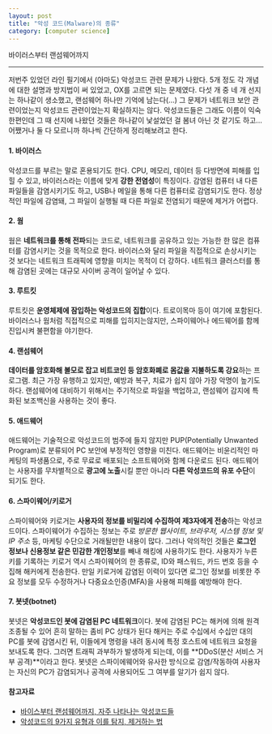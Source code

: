```yaml
---
layout: post
title: "악성 코드(Malware)의 종류"
category: [computer science]
---
```


바이러스부터 랜섬웨어까지

---

저번주 있었던 라인 필기에서 (아마도) 악성코드 관련 문제가 나왔다. 5개 정도 각 개념에 대한 설명과 방지법이 써 있었고, OX를 고르면 되는 문제였다. 다섯 개 중 네 개 선지는 하나같이 생소했고, 랜섬웨어 하나만 기억에 남는다(...) 그 문제가 네트워크 보안 관련이었는지 악성코드 관련이었는지 확실하지는 않다. 악성코드들은 그래도 이름이 익숙한편인데 그 때 선지에 나왔던 것들은 하나같이 낯설었던 걸 봄녀 아닌 것 같기도 하고... 어쨌거나 둘 다 모르니까 하나씩 간단하게 정리해보려고 한다.

#### 1. 바이러스

악성코드를 부르는 말로 혼용되기도 한다. CPU, 메모리, 데이터 등 다방면에 피해를 입힐 수 있고, 바이러스라는 이름에 맞게 **강한 전염성**이 특징이다. 감염된 컴퓨터 내 다른 파일들을 감염시키기도 하고, USB나 메일을 통해 다른 컴퓨터로 감염되기도 한다. 정상적인 파일에 감염돼, 그 파일이 실행될 때 다른 파일로 전염되기 때문에 제거가 어렵다.

#### 2. 웜

웜은 **네트워크를 통해 전파**되는 코드로, 네트워크를 공유하고 있는 가능한 한 많은 컴퓨터를 감염시키는 것을 목적으로 한다. 바이러스와 달리 파일을 직접적으로 손상시키는 것 보다는 네트워크 트래픽에 영향을 미치는 목적이 더 강하다. 네트워크 클러스터를 통해 감염된 곳에는 대규모 사이버 공격이 일어날 수 있다.

#### 3. 루트킷

루트킷은 **운영체제에 잠입하는 악성코드의 집합**이다. 트로이목마 등이 여기에 포함된다. 바이러스나 웜처럼 직접적으로 피해를 입히지는않지만, 스파이웨어나 에드웨어를 함께 진입시켜 불편함을 야기한다.

#### 4. 랜섬웨어

**데이터를 암호화해 볼모로 잡고 비트코인 등 암호화폐로 몸값을 지불하도록 강요**하는 프로그램. 최근 가장 유행하고 있지만, 예방과 복구, 치료가 쉽지 않아 가장 악명이 높기도 하다. 랜섬웨어에 대비하기 위해서는 주기적으로 파일을 백업하고, 랜섬웨어 감지에 특화된 보조백신을 사용하는 것이 좋다.

#### 5. 애드웨어

애드웨어는 기술적으로 악성코드의 범주에 들지 않지만 PUP(Potentially Unwanted Program)로 분류되어 PC 보안에 부정적인 영향을 미친다. 애드웨어는 비윤리적인 마케팅의 파생품으로, 주로 무료로 배포되는 소프트웨어와 함께 다운로드 된다. 애드웨어는 사용자를 무차별적으로 **광고에 노출**시킬 뿐만 아니라 **다른 악성코드의 유포 수단**이 되기도 한다.

#### 6. 스파이웨어/키로거

스파이웨어와 키로거는 **사용자의 정보를 비밀리에 수집하여 제3자에게 전송**하는 악성코드이다. 스파이웨어가 수집하는 정보는 주로 _방문한 웹사이트, 브라우저, 시스템 정보 및 IP 주소_ 등, 마케팅 수단으로 거래될만한 내용이 많다. 그러나 악의적인 것들은 **로그인 정보나 신용정보 같은 민감한 개인정보**를 빼내 해킹에 사용하기도 한다. 사용자가 누른 키를 기록하는 키로거 역시 스파이웨어의 한 종류로, ID와 패스워드, 카드 번호 등을 수집해 해커에게 전송한다. 만일 키로거에 감염된 이력이 있다면 로그인 정보를 비롯한 주요 정보를 모두 수정하거나 다중요소인증(MFA)을 사용해 피해를 예방해야 한다.

#### 7. 봇넷(botnet)

봇넷은 **악성코드인 봇에 감염된 PC 네트워크**이다. 봇에 감염된 PC는 해커에 의해 원격 조종될 수 있어 흔히 말하는 좀비 PC 상태가 된다 해커는 주로 수십에서 수십만 대의 PC를 봇에 감염시킨 뒤, 이들에게 명령을 내려 동시에 특정 호스트에 네트워크 요청을 보내도록 한다. 그러면 트래픽 과부하가 발생하게 되는데, 이를 **DDoS(분산 서비스 거부 공격)**이라고 한다. 봇넷은 스파이에웨어와 유사한 방식으로 감염/작동하여 사용자는 자신의 PC가 감염되거나 공격에 사용되어도 그 여부를 알기가 쉽지 않다.

#### 참고자료

- [바이스부터 랜섬웨어까지, 자주 나타나는 악성코드들](https://library.gabia.com/contents/infrahosting/4961)
- [악성코드의 9가지 유형과 이를 탐지, 제거하는 법](http://www.itworld.co.kr/news/122487)
